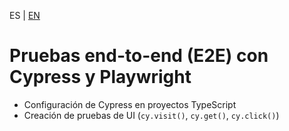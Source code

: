 <!-- MULTILANGUAJE MENU START -->
ES | [EN](https://lckpig.gitbook.io/practical-dev-handbook/typescript/automation-testing/e2e-testing-cypress-playwright)
<!-- MULTILANGUAJE MENU END -->

# Pruebas end-to-end (E2E) con Cypress y Playwright

- Configuración de Cypress en proyectos TypeScript
- Creación de pruebas de UI (`cy.visit()`, `cy.get()`, `cy.click()`) 